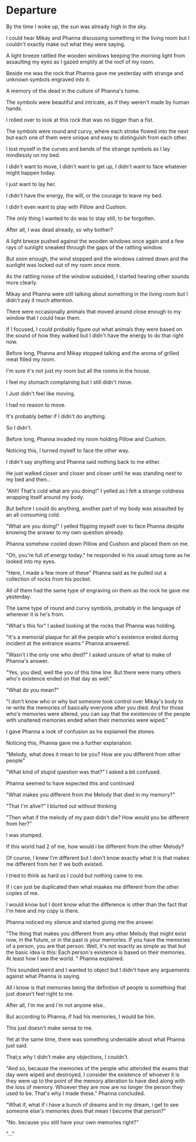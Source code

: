 # Departure

By the time I woke up, the sun was already high in the sky.

I could hear Mikay and Phanna discussing something in the living room but I couldn't exactly make out what they were saying.

A light breeze rattled the wooden windows keeping the morning light from assaulting my eyes as I gazed emptily at the roof of my room.

Beside me was the rock that Phanna gave me yesterday with strange and unknown symbols engraved into it.

A memory of the dead in the culture of Phanna's home.

The symbols were beautiful and intricate, as if they weren't made by human hands.

I rolled over to look at this rock that was no bigger than a fist.

The symbols were round and curvy, where each stroke flowed into the next but each one of them were unique and easy to distinguish from each other.

I lost myself in the curves and bends of the strange symbols as I lay mindlessly on my bed.

I didn't want to move, I didn't want to get up, I didn't want to face whatever might happen today.

I just want to lay her.

I didn't have the energy, the will, or the courage to leave my bed.

I didn't even want to play with Pillow and Cushion. 

The only thing I wanted to do was to stay still, to be forgotten.

After all, I was dead already, so why bother?

A light breeze pushed against the wooden windows once again and a few rays of sunlight sneaked through the gaps of the rattling window.

But soon enough, the wind stopped and the windows calmed down and the sunlight was locked out of my room once more.

As the rattling noise of the window subsided, I started hearing other sounds more clearly.

Mikay and Phanna were still talking about something in the living room but I didn't pay it much attention.

There were occasionally animals that moved around close enough to my window that I could hear them.

If I focused, I could probably figure out what animals they were based on the sound of how they walked but I didn't have the energy to do that right now.

Before long, Phanna and Mikay stopped talking and the aroma of grilled meat filled my room.

I'm sure it's not just my room but all the rooms in the house.

I feel my stomach complaining but I still didn't move. 

I Just didn't feel like moving. 

I had no reason to move.

It's probably better if I didn't do anything.

So I didn't.

Before long, Phanna invaded my room holding Pillow and Cushion.

Noticing this, I turned myself to face the other way.

I didn't say anything and Phanna said nothing back to me either.

He just walked closer and closer and closer until he was standing next to my bed and then...

"Ahh! That's cold what are you doing!" I yelled as I felt a strange coldness wrapping itself around my body.

But before I could do anything, another part of my body was assaulted by an all consuming cold.

"What are you doing!" I yelled flipping myself over to face Phanna despite knowing the answer to my own question already.

Phanna somehow cooled down Pillow and Cushion and placed them on me. 

"Oh, you're full of energy today." he responded in his usual smug tone as he looked into my eyes.

"Here, I made a few more of these" Phanna said as he pulled out a collection of rocks from his pocket.

All of them had the same type of engraving on them as the rock he gave me yesterday.

The same type of round and curvy symbols, probably in the language of wherever it is he's from.

"What's this for" I asked looking at the rocks that Phanna was holding.

"It's a memorial plaque for all the people who's existence ended during incident at the entrance exams." Phanna answered.

"Wasn't I the only one who died?" I asked unsure of what to make of Phanna's answer.

"Yes, you died, well the you of this time line. But there were many others who's existence ended on that day as well."

"What do you mean?"

"I don't know who or why but someone took control over Mikay's body to re-write the memories of basically everyone after you died. And for those who's memories were altered, you can say that the existences of the people with unaltered memories ended when their memories were wiped."

I gave Phanna a look of confusion as he explained the stones. 

Noticing this, Phanna gave me a further explanation.

"Melody, what does it mean to be you? How are you different from other people"

"What kind of stupid question was that?" I asked a bit confused.

Phanna seemed to have expected this and continued

"What makes you different from the Melody that died in my memory?"

"That I'm alive?" I blurted out without thinking

"Then what if the melody of my past didn't die? How would you be different from her?"

I was stumped.

If this world had 2 of me, how would i be different from the other Melody?

Of course, I knew I'm different but I don't know exactly what it is that makes me different from her if we both existed.

I tried to think as hard as I could but nothing came to me.

If i can just be duplicated then what maakes me different from the other copies of me.

I would know but I dont know what the difference is other than the fact that I'm here and my copy is there.

Phanna noticed my silence and started giving me the answer.

"The thing that makes you different from any other Melody that might exist now, in the future, or in the past is your memories. If you have the memories of a person, you are that person. Well, it's not exactly as simple as that but the basic idea is this: Each person's existence is based on their memories. At least how I see the world. " Phanna explained.

This sounded weird and I wanted to object but I didn't have any arguements against what Phanna is saying. 

All i know is that memories being the definition of people is something that just doesn't feel right to me.

After all, I'm me and i'm not anyone else.. 

But according to Phanna, if had his memories, I would be him.

This just doesn't make sense to me.

Yet at the same time, there was something undeniable about what Phanna just said.

That;s why I didn't make any objections, I couldn't.

"And so, because the memories of the people who attended the exams that day were wiped and destroyed, I consider the existence of whoever it is they were up to the point of the memory alteration to have died along with the loss of memory. Whoever they are now are no longer the person they used to be. That's why I made these." Phanna concluded.

"What if, what if i have a bunch of dreams and in my dream, i get to see someone else's memories does that mean I become that person?"

"No. because you still have your own memories right?"

"..."


